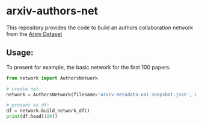 # arxiv-authors-net
This repository provides the code to build an authors collaboration network from the [Arxiv Dataset](https://www.kaggle.com/datasets/Cornell-University/arxiv)
## Usage:
To present for example, the basic network for the first 100 papers: 
```python
from network import AuthorsNetwork

# create net: 
network = AuthorsNetwork(filename='arxiv-metadata-oai-snapshot.json', max_rows=100)

# present as df:
df = network.build_network_df()
print(df.head(100))
```

